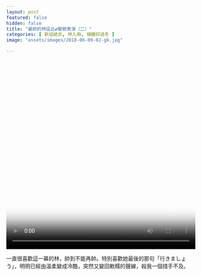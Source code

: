 ```yaml
---
layout: post
featured: false
hidden: false
title: "最帥的林逗比💕變臉表演（二）"
categories: [ 新垣結衣, 林入麻, 儲糧好過冬 ]
image: "assets/images/2018-06-09-02-gk.jpg"

---
```

<video controls="controls" src="{{ site.baseurl }}/assets/images/2018-06-09-02-gk.mp4" poster="{{ site.baseurl }}/assets/images/2018-06-09-02-gk.jpg" loop="loop" width="500" height="500"></video>

一直很喜歡這一幕的林，帥到不能再帥。特別喜歡她最後的那句「行きましょう」，明明已經由溫柔變成冷酷，突然又變回軟糯的聲線，殺我一個措手不及。
